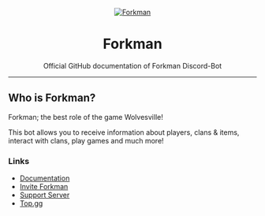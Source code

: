 <link rel="stylesheet" type="text/css" href="css/style.css">
<div align="center">

[![Forkman](https://cdn.discordapp.com/emojis/1092882485291003954.png?size=4096&quality=high)](https://discord.gg/DEEZY5cwpy)

# Forkman
Official GitHub documentation of Forkman Discord-Bot

</div>

---
## Who is Forkman?
Forkman; the best role of the game Wolvesville!

This bot allows you to receive information about players, clans & items, interact with clans, play games and much more!

### Links
- [Documentation](https://xnickydev.gitbook.io/forkman)
- [Invite Forkman](https://discord.com/oauth2/authorize?client_id=1037396167123816499&scope=bot%20applications.commands&permissions=388161)
- [Support Server](https://discord.gg/DEEZY5cwpy)
- [Top.gg](https://top.gg/bot/790951045353963551/)

